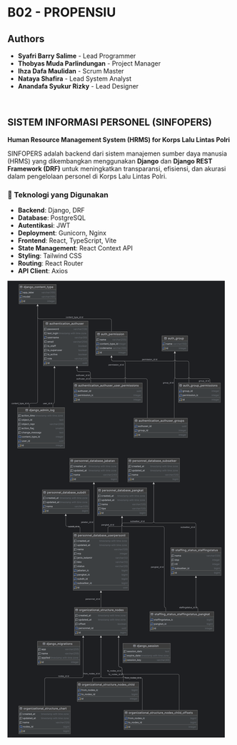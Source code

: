 # B02 - PROPENSIU

## Authors

* **Syafri Barry Salime** - Lead Programmer
* **Thobyas Muda Parlindungan** - Project Manager
* **Ihza Dafa Maulidan** - Scrum Master
* **Nataya Shafira** - Lead System Analyst
* **Anandafa Syukur Rizky** - Lead Designer

<a name="readme-top"></a><br>

## **SISTEM INFORMASI PERSONEL (SINFOPERS)**  
**Human Resource Management System (HRMS) for Korps Lalu Lintas Polri**  

SINFOPERS adalah backend dari sistem manajemen sumber daya manusia (HRMS) yang dikembangkan menggunakan **Django** dan **Django REST Framework (DRF)** untuk meningkatkan transparansi, efisiensi, dan akurasi dalam pengelolaan personel di Korps Lalu Lintas Polri.  

### **🚀 Teknologi yang Digunakan**  
- **Backend**: Django, DRF  
- **Database**: PostgreSQL  
- **Autentikasi**: JWT  
- **Deployment**: Gunicorn, Nginx  
- **Frontend**: React, TypeScript, Vite
- **State Management**: React Context API
- **Styling**: Tailwind CSS
- **Routing**: React Router
- **API Client**: Axios

![diagram_database.png](diagram_database.png)